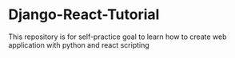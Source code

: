 # Django-React-Tutorial
This repository is for self-practice goal to learn how to create web application with python and react scripting 
